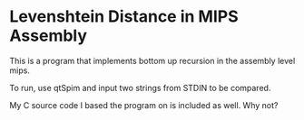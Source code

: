 # Levenshtein Distance in MIPS Assembly

This is a program that implements bottom up recursion in the assembly level
mips.

To run, use qtSpim and input two strings from STDIN to be compared.

My C source code I based the program on is included as well. Why not?
